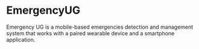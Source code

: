 # EmergencyUG
Emergency UG is a mobile-based emergencies detection and management system that works with a paired wearable device and a smartphone application.
